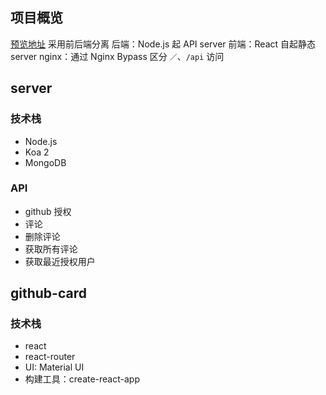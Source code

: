 
## 项目概览
[预览地址](http://github.lijundong.com/)
采用前后端分离
后端：Node.js 起 API server
前端：React 自起静态 server
nginx：通过 Nginx Bypass 区分 `／`、`/api` 访问

## server
### 技术栈
- Node.js 
- Koa 2
- MongoDB

### API

- github 授权
- 评论
- 删除评论
- 获取所有评论
- 获取最近授权用户

## github-card
### 技术栈
- react
- react-router
- UI: Material UI
- 构建工具：create-react-app




